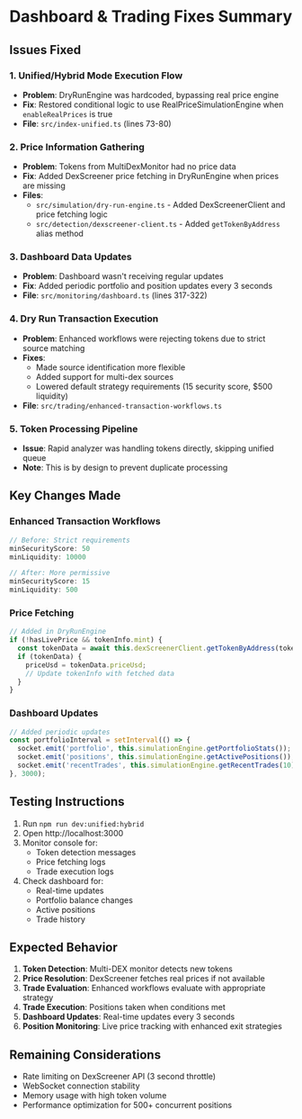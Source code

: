 # Dashboard & Trading Fixes Summary

## Issues Fixed

### 1. **Unified/Hybrid Mode Execution Flow**
- **Problem**: DryRunEngine was hardcoded, bypassing real price engine
- **Fix**: Restored conditional logic to use RealPriceSimulationEngine when `enableRealPrices` is true
- **File**: `src/index-unified.ts` (lines 73-80)

### 2. **Price Information Gathering**
- **Problem**: Tokens from MultiDexMonitor had no price data
- **Fix**: Added DexScreener price fetching in DryRunEngine when prices are missing
- **Files**: 
  - `src/simulation/dry-run-engine.ts` - Added DexScreenerClient and price fetching logic
  - `src/detection/dexscreener-client.ts` - Added `getTokenByAddress` alias method

### 3. **Dashboard Data Updates**
- **Problem**: Dashboard wasn't receiving regular updates
- **Fix**: Added periodic portfolio and position updates every 3 seconds
- **File**: `src/monitoring/dashboard.ts` (lines 317-322)

### 4. **Dry Run Transaction Execution**
- **Problem**: Enhanced workflows were rejecting tokens due to strict source matching
- **Fixes**:
  - Made source identification more flexible
  - Added support for multi-dex sources
  - Lowered default strategy requirements (15 security score, $500 liquidity)
- **File**: `src/trading/enhanced-transaction-workflows.ts`

### 5. **Token Processing Pipeline**
- **Issue**: Rapid analyzer was handling tokens directly, skipping unified queue
- **Note**: This is by design to prevent duplicate processing

## Key Changes Made

### Enhanced Transaction Workflows
```typescript
// Before: Strict requirements
minSecurityScore: 50
minLiquidity: 10000

// After: More permissive
minSecurityScore: 15
minLiquidity: 500
```

### Price Fetching
```typescript
// Added in DryRunEngine
if (!hasLivePrice && tokenInfo.mint) {
  const tokenData = await this.dexScreenerClient.getTokenByAddress(tokenInfo.mint);
  if (tokenData) {
    priceUsd = tokenData.priceUsd;
    // Update tokenInfo with fetched data
  }
}
```

### Dashboard Updates
```typescript
// Added periodic updates
const portfolioInterval = setInterval(() => {
  socket.emit('portfolio', this.simulationEngine.getPortfolioStats());
  socket.emit('positions', this.simulationEngine.getActivePositions());
  socket.emit('recentTrades', this.simulationEngine.getRecentTrades(10));
}, 3000);
```

## Testing Instructions

1. Run `npm run dev:unified:hybrid`
2. Open http://localhost:3000
3. Monitor console for:
   - Token detection messages
   - Price fetching logs
   - Trade execution logs
4. Check dashboard for:
   - Real-time updates
   - Portfolio balance changes
   - Active positions
   - Trade history

## Expected Behavior

1. **Token Detection**: Multi-DEX monitor detects new tokens
2. **Price Resolution**: DexScreener fetches real prices if not available
3. **Trade Evaluation**: Enhanced workflows evaluate with appropriate strategy
4. **Trade Execution**: Positions taken when conditions met
5. **Dashboard Updates**: Real-time updates every 3 seconds
6. **Position Monitoring**: Live price tracking with enhanced exit strategies

## Remaining Considerations

- Rate limiting on DexScreener API (3 second throttle)
- WebSocket connection stability
- Memory usage with high token volume
- Performance optimization for 500+ concurrent positions